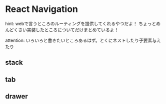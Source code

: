 # React Navigation
hint: webで言うところのルーティングを提供してくれるやつだよ！
ちょっとめんどくさい実装したところについてだけまとめているよ！

attention: いろいろと書きたいところあるはず。とくにネストしたり子要素与えたり


## stack
## tab
## drawer